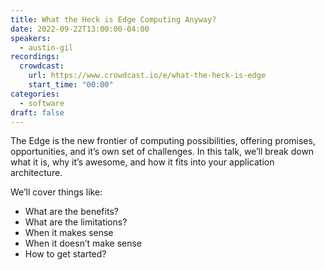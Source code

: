 ```yaml
---
title: What the Heck is Edge Computing Anyway?
date: 2022-09-22T13:00:00-04:00
speakers:
  - austin-gil
recordings:
  crowdcast:
    url: https://www.crowdcast.io/e/what-the-heck-is-edge
    start_time: "00:00"
categories:
  - software
draft: false
---
```


The Edge is the new frontier of computing possibilities, offering promises, opportunities, and it’s own set of challenges. In this talk, we’ll break down what it is, why it’s awesome, and how it fits into your application architecture.

We’ll cover things like:
- What are the benefits?
- What are the limitations?
- When it makes sense
- When it doesn’t make sense
- How to get started?
